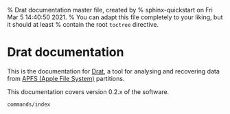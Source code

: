 % Drat documentation master file, created by
% sphinx-quickstart on Fri Mar  5 14:40:50 2021.
% You can adapt this file completely to your liking, but it should at least
% contain the root `toctree` directive.

# Drat documentation

This is the documentation for [Drat](https://github.com/jivanpal/drat), a tool
for analysing and recovering data from [APFS (Apple File System)](https://en.wikipedia.org/wiki/Apple_File_System)
partitions.

This documentation covers version 0.2.x of the software.

```{toctree}
commands/index
```
